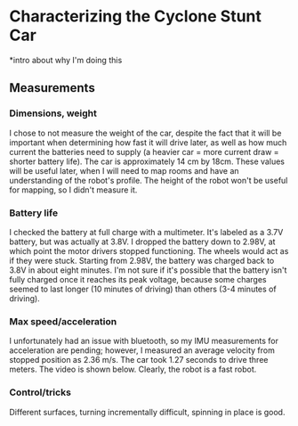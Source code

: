 # Characterizing the Cyclone Stunt Car
*intro about why I'm doing this

## Measurements
### Dimensions, weight
I chose to not measure the weight of the car, despite the fact that it will be important when determining how fast it will drive later, 
as well as how much current the batteries need to supply (a heavier car = more current draw = shorter battery life). The car is approximately 14 cm by 18cm. 
These values will be useful later, when I will need to map rooms and have an understanding of the robot's profile. The height of the robot won't be useful for mapping,
so I didn't measure it. 
### Battery life
I checked the battery at full charge with a multimeter. It's labeled as a 3.7V battery, but was actually at 3.8V. I dropped the battery down to 2.98V, at which point
the motor drivers stopped functioning. The wheels would act as if they were stuck. Starting from 2.98V, the battery was charged back to 3.8V in about eight minutes. 
I'm not sure if it's possible that the battery isn't fully charged once it reaches its peak voltage, because some charges seemed to last longer (10 minutes of driving) 
than others (3-4 minutes of driving). 
### Max speed/acceleration
I unfortunately had an issue with bluetooth, so my IMU measurements for acceleration are pending; however, I measured an average velocity from stopped position 
as 2.36 m/s. The car took 1.27 seconds to drive three meters. The video is shown below. Clearly, the robot is a fast robot. 

### Control/tricks
Different surfaces, turning incrementally difficult, spinning in place is good. 
